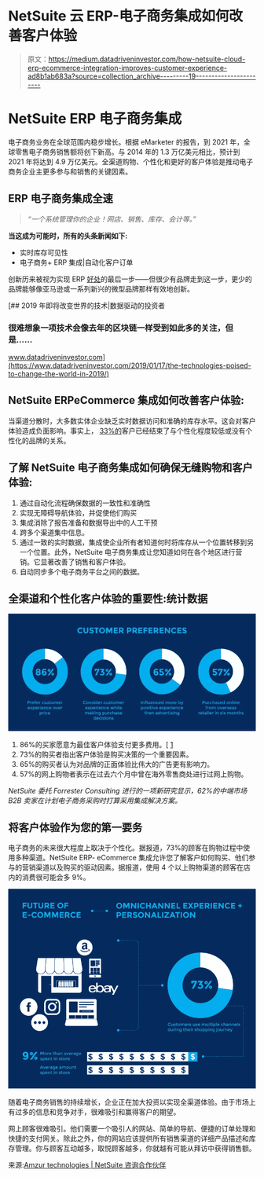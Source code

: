 # NetSuite 云 ERP-电子商务集成如何改善客户体验

> 原文：<https://medium.datadriveninvestor.com/how-netsuite-cloud-erp-ecommerce-integration-improves-customer-experience-ad8b1ab683a?source=collection_archive---------19----------------------->

# NetSuite ERP 电子商务集成

电子商务业务在全球范围内稳步增长。根据 eMarketer 的报告，到 2021 年，全球零售电子商务销售额将创下新高。与 2014 年的 1.3 万亿美元相比，预计到 2021 年将达到 4.9 万亿美元。全渠道购物、个性化和更好的客户体验是推动电子商务企业主更多参与和销售的关键因素。

## ERP 电子商务集成全速

> *“一个系统管理你的企业！网店、销售、库存、会计等。”*

**当这成为可能时，所有的头条新闻如下:**

*   实时库存可见性
*   电子商务+ ERP 集成|自动化客户订单

创新历来被视为实现 ERP [好处](https://www.bigcommerce.com/blog/erp-integrations/#the-api-economy-innovation-as-the-crux-for-future-proofing)的最后一步——但很少有品牌走到这一步，更少的品牌能够像亚马逊或一系列新兴的微型品牌那样有效地创新。

[](https://www.datadriveninvestor.com/2019/01/17/the-technologies-poised-to-change-the-world-in-2019/) [## 2019 年即将改变世界的技术|数据驱动的投资者

### 很难想象一项技术会像去年的区块链一样受到如此多的关注，但是……

www.datadriveninvestor.com](https://www.datadriveninvestor.com/2019/01/17/the-technologies-poised-to-change-the-world-in-2019/) 

## NetSuite ERPeCommerce 集成如何改善客户体验:

当渠道分散时，大多数实体企业缺乏实时数据访问和准确的库存水平。这会对客户体验造成负面影响。事实上， [33%的](https://beeketing.com/blog/future-ecommerce-2019/)客户已经结束了与个性化程度较低或没有个性化的品牌的关系。

## 了解 NetSuite 电子商务集成如何确保无缝购物和客户体验:

1.  通过自动化流程确保数据的一致性和准确性
2.  实现无障碍导航体验，并促使他们购买
3.  集成消除了报告准备和数据导出中的人工干预
4.  跨多个渠道集中信息。
5.  通过一致的实时数据，集成使企业所有者知道何时将库存从一个位置转移到另一个位置。此外，NetSuite 电子商务集成让您知道如何在各个地区进行营销。它显著改善了销售和客户体验。
6.  自动同步多个电子商务平台之间的数据。

## 全渠道和个性化客户体验的重要性:统计数据

![](img/597114cad952e4718260b93832f3b4ea.png)

1.  86%的买家愿意为最佳客户体验支付更多费用。[ [1](https://www.superoffice.com/blog/customer-experience-statistics/)
2.  73%的购买者指出客户体验是购买决策的一个重要因素。
3.  65%的购买者认为对品牌的正面体验比伟大的广告更有影响力。
4.  57%的网上购物者表示在过去六个月中曾在海外零售商处进行过网上购物。

*NetSuite 委托 Forrester Consulting 进行的一项新研究显示，62%的中端市场 B2B 卖家在计划电子商务采购时打算采用集成解决方案。*

## 将客户体验作为您的第一要务

电子商务的未来很大程度上取决于个性化。据报道，73%的顾客在购物过程中使用多种渠道。NetSuite ERP- eCommerce 集成允许您了解客户如何购买、他们参与的营销渠道以及购买的驱动因素。据报道，使用 4 个以上购物渠道的顾客在店内的消费很可能会多 9%。

![](img/582dc5c14f9f02f25e2f9f402ed08552.png)

随着电子商务销售的持续增长，企业正在加大投资以实现全渠道体验。由于市场上有过多的信息和竞争对手，很难吸引和赢得客户的期望。

网上顾客很难吸引。他们需要一个吸引人的网站、简单的导航、便捷的订单处理和快捷的支付网关。除此之外，你的网站应该提供所有销售渠道的详细产品描述和库存管理。你与顾客互动越多，取悦顾客越多，你就越有可能从拜访中获得销售额。

来源:[Amzur technologies | NetSuite 咨询合作伙伴](https://amzur.com/blog/netsuite-erp-eCommerce-integration-6-best-ways-to-improve-customer-experience/)